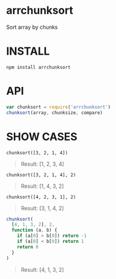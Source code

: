 # arrchunksort
Sort array by chunks

# INSTALL
`npm install arrchunksort`

# API
```javascript
var chunksort = require('arrchunksort')
chunksort(array, chunksize, compare)
```

# SHOW CASES
`chunksort([3, 2, 1, 4])`
> Result: [1, 2, 3, 4]

`chunksort([3, 2, 1, 4], 2)`
> Result: [1, 4, 3, 2]

`chunksort([4, 2, 3, 1], 2)`
> Result: [3, 1, 4, 2]

```javascript
chunksort(
  [4, 1, 3, 2], 2,
  function (a, b) {
    if (a[0] > b[0]) return -1
    if (a[0] < b[0]) return 1
    return 0
  }
)
```
> Result: [4, 1, 3, 2]

